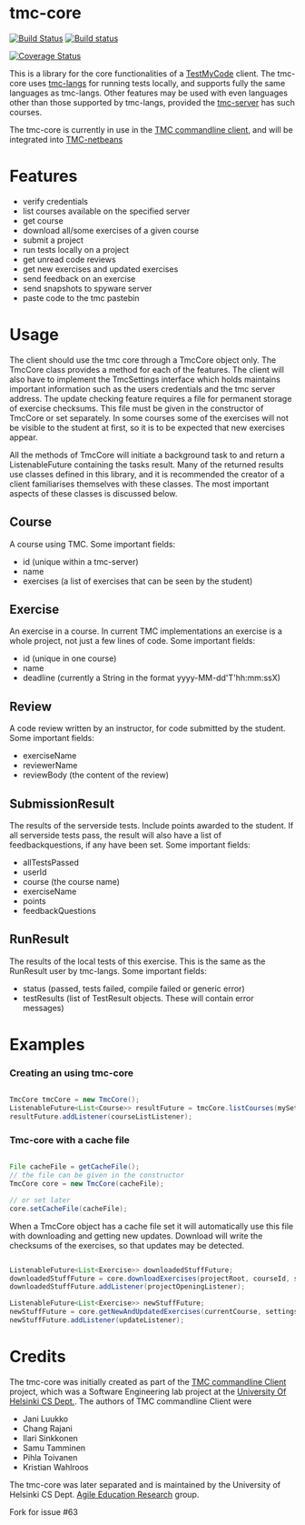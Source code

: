# tmc-core

[![Build Status](https://travis-ci.org/testmycode/tmc-core.svg?branch=master)](https://travis-ci.org/testmycode/tmc-core)
[![Build status](https://ci.appveyor.com/api/projects/status/o3l71ihukd7dwgks/branch/master?svg=true)](https://ci.appveyor.com/project/testmycode/tmc-core/branch/master)

[![Coverage Status](https://coveralls.io/repos/testmycode/tmc-core/badge.svg?branch=master&service=github)](https://coveralls.io/github/testmycode/tmc-core?branch=master)

This is a library for the core functionalities of a [TestMyCode](https://testmycode.github.io) 
client. The tmc-core uses [tmc-langs](https://github.com/testmycode/tmc-langs) for 
running tests locally, and supports fully the same languages as tmc-langs. Other features
may be used with even languages other than those supported by tmc-langs, provided the
[tmc-server](https://github.com/testmycode/tmc-server) has such courses.

The tmc-core is currently in use in the [TMC commandline client](https://github.com/rage/tmc-cli),
and will be integrated into [TMC-netbeans](https://github.com/testmycode/tmc-netbeans)

# Features

 - verify credentials
 - list courses available on the specified server
 - get course
 - download all/some exercises of a given course
 - submit a project
 - run tests locally on a project
 - get unread code reviews
 - get new exercises and updated exercises
 - send feedback on an exercise
 - send snapshots to spyware server
 - paste code to the tmc pastebin

# Usage
 
 The client should use the tmc core through a TmcCore object only. The TmcCore
 class provides a method for each of the features. The client will also have to
 implement the TmcSettings interface which holds maintains important information
 such as the users credentials and the tmc server address. The update checking
 feature requires a file for permanent storage of exercise checksums. This file
 must be given in the constructor of TmcCore or set separately. In some courses
 some of the exercises will not be visible to the student at first, so it is to 
 be expected that new exercises appear. 

 All the methods of TmcCore will initiate a background task to and return a 
 ListenableFuture containing the tasks result. Many of the returned results use
 classes defined in this library, and it is recommended the creator of a client 
 familiarises themselves with these classes. The most important aspects of these
 classes is discussed below.

## Course

A course using TMC.
Some important fields:

 - id (unique within a tmc-server)
 - name
 - exercises (a list of exercises that can be seen by the student)

## Exercise

An exercise in a course. In current TMC implementations an exercise is a whole project,
not just a few lines of code.
Some important fields:

 - id (unique in one course)
 - name
 - deadline (currently a String in the format yyyy-MM-dd'T'hh:mm:ssX)

## Review

A code review written by an instructor, for code submitted by the student.
Some important fields:

 - exerciseName
 - reviewerName
 - reviewBody (the content of the review)

## SubmissionResult

The results of the serverside tests. Include points awarded to the student. If all 
serverside tests pass, the result will also have a list of feedbackquestions, if any
have been set. 
Some important fields:

 - allTestsPassed
 - userId
 - course (the course name)
 - exerciseName
 - points
 - feedbackQuestions

## RunResult

The results of the local tests of this exercise. This is the same as the RunResult
user by tmc-langs.
Some important fields:

 - status (passed, tests failed, compile failed or generic error)
 - testResults (list of TestResult objects. These will contain error messages)

# Examples

### Creating an using tmc-core

```java

TmcCore tmcCore = new TmcCore();
ListenableFuture<List<Course>> resultFuture = tmcCore.listCourses(mySettings);
resultFuture.addListener(courseListListener);

```

### Tmc-core with a cache file

```java

File cacheFile = getCacheFile();
// the file can be given in the constructor
TmcCore core = new TmcCore(cacheFile);

// or set later
core.setCacheFile(cacheFile);

```
When a TmcCore object has a cache file set it will automatically use this file with 
downloading and getting new updates. Download will write the checksums of the 
exercises, so that updates may be detected.

```java

ListenableFuture<List<Exercise>> downloadedStuffFuture;
downloadedStuffFuture = core.downloadExercises(projectRoot, courseId, settings);
downloadedStuffFuture.addListener(projectOpeningListener);

ListenableFuture<List<Exercise>> newStuffFuture;
newStuffFuture = core.getNewAndUpdatedExercises(currentCourse, settings);
newStuffFuture.addListener(updateListener);

```


# Credits

The tmc-core was initially created as part of the [TMC commandline Client](https://github.com/rage/tmc-cli) project, which was a Software Engineering lab project at the
[University Of Helsinki CS Dept.](https://cs.helsinki.fi). The authors of TMC commandline Client were

 - Jani Luukko
 - Chang Rajani
 - Ilari Sinkkonen
 - Samu Tamminen
 - Pihla Toivanen
 - Kristian Wahlroos

The tmc-core was later separated and is maintained by the University of Helsinki CS 
Dept. [Agile Education Research](https://github.com/rage) group.

Fork for issue #63
